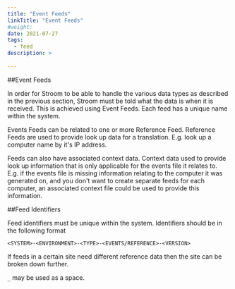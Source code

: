 ```yaml
---
title: "Event Feeds"
linkTitle: "Event Feeds"
#weight:
date: 2021-07-27
tags:
  - feed
description: >
  
---
```


##Event Feeds

In order for Stroom to be able to handle the various data types
as described in the previous section, Stroom must be told what the data
is when it is received. This is achieved using Event Feeds. Each feed
has a unique name within the system.

Events Feeds can be related to one or more Reference Feed.  Reference
Feeds are used to provide look up data for a translation.  E.g. look
up a computer name by it's IP address.

Feeds can also have associated context data.
Context data used to provide look up information that is only applicable
for the events file it relates to.
E.g. if the events file is missing information relating to the computer
it was generated on, and you don't want to create separate feeds for
each computer, an associated context file could be used to provide this
information.

##Feed Identifiers

Feed identifiers must be unique within the system. Identifiers
should be in the following format

```text
<SYSTEM>-<ENVIRONMENT>-<TYPE>-<EVENTS/REFERENCE>-<VERSION>
```

If feeds in a certain site need different reference data then the
site can be broken down further.

`_` may be used as a space.
